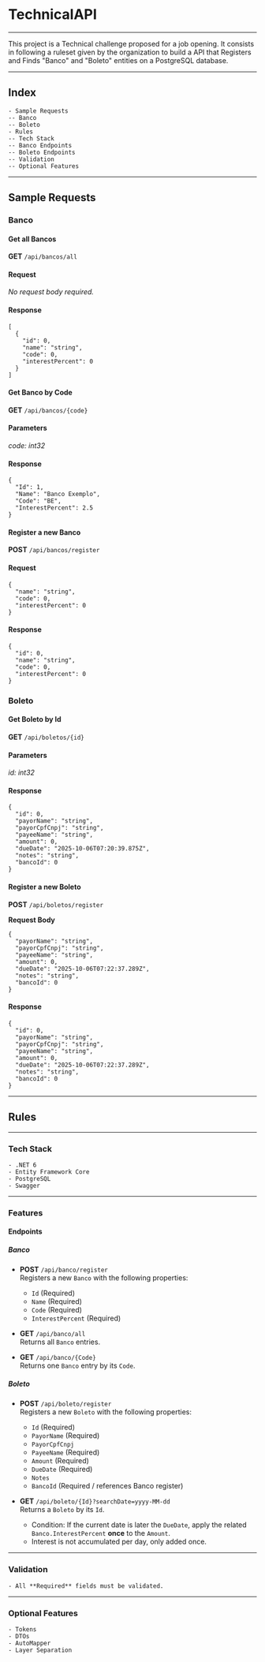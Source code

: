 # TechnicalAPI
---
This project is a Technical challenge proposed for a job opening.
It consists in following a ruleset given by the organization to build a API that Registers and Finds "Banco" and "Boleto" entities on a PostgreSQL database.

---
## Index
````````
- Sample Requests
-- Banco
-- Boleto
- Rules
-- Tech Stack
-- Banco Endpoints
-- Boleto Endpoints
-- Validation
-- Optional Features
````````
---
## Sample Requests

### Banco

#### Get all Bancos

**GET** `/api/bancos/all`

#### Request
_No request body required._

#### Response
````````
[
  {
    "id": 0,
    "name": "string",
    "code": 0,
    "interestPercent": 0
  }
]
````````

#### Get Banco by Code

**GET** `/api/bancos/{code}`

#### Parameters
_code: int32_

#### Response
````````
{
  "Id": 1,
  "Name": "Banco Exemplo",
  "Code": "BE",
  "InterestPercent": 2.5
}
````````

#### Register a new Banco

**POST** `/api/bancos/register`

#### Request
````````
{
  "name": "string",
  "code": 0,
  "interestPercent": 0
}
````````

#### Response
````````
{
  "id": 0,
  "name": "string",
  "code": 0,
  "interestPercent": 0
}
````````

### Boleto

#### Get Boleto by Id

**GET** `/api/boletos/{id}`

#### Parameters
_id: int32_

#### Response
````````
{
  "id": 0,
  "payorName": "string",
  "payorCpfCnpj": "string",
  "payeeName": "string",
  "amount": 0,
  "dueDate": "2025-10-06T07:20:39.875Z",
  "notes": "string",
  "bancoId": 0
}
````````

#### Register a new Boleto

**POST** `/api/boletos/register`

**Request Body**
````````
{
  "payorName": "string",
  "payorCpfCnpj": "string",
  "payeeName": "string",
  "amount": 0,
  "dueDate": "2025-10-06T07:22:37.289Z",
  "notes": "string",
  "bancoId": 0
}
````````

#### Response
````````
{
  "id": 0,
  "payorName": "string",
  "payorCpfCnpj": "string",
  "payeeName": "string",
  "amount": 0,
  "dueDate": "2025-10-06T07:22:37.289Z",
  "notes": "string",
  "bancoId": 0
}
````````

---
## Rules

---
### Tech Stack
````````
- .NET 6
- Entity Framework Core
- PostgreSQL
- Swagger
````````

---
### Features

#### Endpoints

##### Banco
- **POST** `/api/banco/register`  
  Registers a new `Banco` with the following properties:
  - `Id` (Required)  
  - `Name` (Required)  
  - `Code` (Required)  
  - `InterestPercent` (Required)  

- **GET** `/api/banco/all`  
  Returns all `Banco` entries.  

- **GET** `/api/banco/{Code}`  
  Returns one `Banco` entry by its `Code`.  

##### Boleto
- **POST** `/api/boleto/register`  
  Registers a new `Boleto` with the following properties:
  - `Id` (Required)  
  - `PayorName` (Required)  
  - `PayorCpfCnpj`  
  - `PayeeName` (Required)  
  - `Amount` (Required)  
  - `DueDate` (Required)  
  - `Notes`  
  - `BancoId` (Required / references Banco register)  

- **GET** `/api/boleto/{Id}?searchDate=yyyy-MM-dd`  
  Returns a `Boleto` by its `Id`.  
  - Condition: If the current date is later the `DueDate`, apply the related `Banco.InterestPercent` **once** to the `Amount`.  
  - Interest is not accumulated per day, only added once.  

---
### Validation
````````
- All **Required** fields must be validated.
````````
---
### Optional Features
````````
- Tokens
- DTOs
- AutoMapper
- Layer Separation
````````

